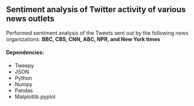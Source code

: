## Sentiment analysis of Twitter activity of various news outlets

Performed sentiment analysis of the Tweets sent out by the following news organizations: **BBC, CBS, CNN, ABC, NPR, and New York times** 

#### Dependencies:

* Tweepy
* JSON
* Python
* Numpy
* Pandas
* Matplotlib.pyplot
